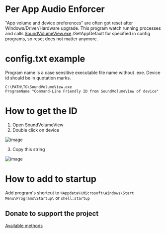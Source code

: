 # Per App Audio Enforcer

"App volume and device preferences" are often got reset after Windows/Driver/Hardware upgrade. This program watch running processes and calls [SoundVolumeView.exe](https://www.nirsoft.net/utils/sound_volume_view.html) /SetAppDefault for specified in config programs, so reset does not matter anymore.

# config.txt example
Program name is a case sensitive executable file name without .exe. Device id should be in quotation marks.
```
C:\PATH\TO\SoundVolumeView.exe
ProgramName "Command-Line Friendly ID from SoundVolumeView of device"
```
# How to get the ID
1. Open SoundVolumeView
2. Double click on device

![image](https://github.com/user-attachments/assets/d9318ab4-17f0-4cef-b118-aa1c2e6f9641)

3. Copy this string

![image](https://github.com/user-attachments/assets/b0254bcc-840d-4829-9d40-31e1f8857eae)

# How to add to startup
Add program's shortcut to `%Appdata%\Microsoft\Windows\Start Menu\Programs\Startup\` or `shell:startup`

## Donate to support the project
[Available methods](https://taplink.cc/atgdev)

